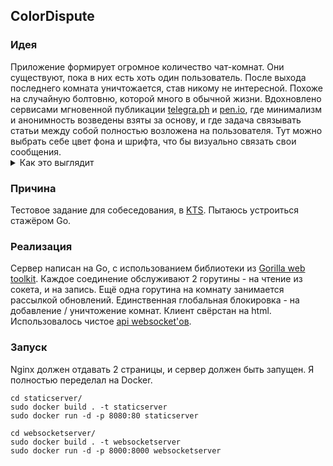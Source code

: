 <h2>ColorDispute</h2>

<h3>Идея</h3>
    Приложение формирует огромное количество чат-комнат. Они существуют, пока в них есть хоть один пользователь.
    После выхода последнего комната уничтожается, став никому не интересной.
    Похоже на случайную болтовню, которой много в обычной жизни.
    Вдохновлено сервисами мгновенной публикации <a href="http://telegra.ph/">telegra.ph</a> и <a href="http://pen.io/">pen.io</a>,
    где минимализм и анонимность возведены взяты за основу, и где задача связывать статьи между собой полностью возложена на пользователя.
    Тут можно выбрать себе цвет фона и шрифта, что бы визуально связать свои сообщения.
    <details>
        <summary>Как это выглядит</summary>
        <img src="/doc/interface_example.jpg" alt="Внешний вид."> 
    </details>
    
<h3>Причина</h3>
    Тестовое задание для собеседования, в <a href="https://ktsstudio.com/">KTS</a>.
    Пытаюсь устроиться стажёром Go.
    
<h3>Реализация</h3>
    Сервер написан на Go, с использованием библиотеки из 
    <a href="https://github.com/gorilla/websocket">Gorilla web toolkit</a>.
    Каждое соединение обслуживают 2 горутины - на чтение из сокета, и на запись.
    Ещё одна горутина на комнату занимается рассылкой обновлений.  
    Единственная глобальная блокировка - на добавление / уничтожение комнат.
    Клиент свёрстан на html. Использовалось чистое <a href="https://learn.javascript.ru/websockets">api websocket'ов</a>.

<h3>Запуск</h3>
    Nginx должен отдавать 2 страницы, и сервер должен быть запущен. Я полностью переделал на Docker.

    cd staticserver/
    sudo docker build . -t staticserver
    sudo docker run -d -p 8080:80 staticserver
    
    cd websocketserver/
    sudo docker build . -t websocketserver
    sudo docker run -d -p 8000:8000 websocketserver
    
